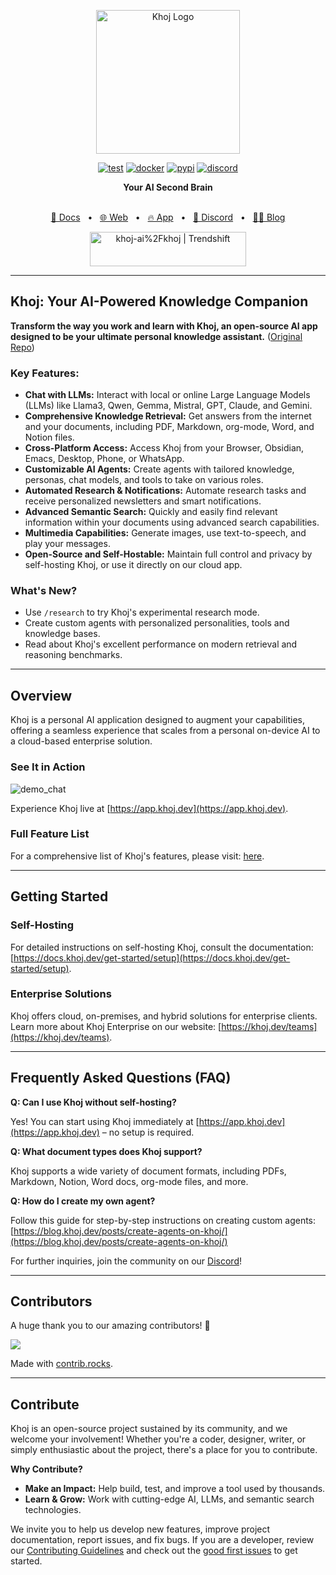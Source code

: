 <p align="center"><img src="https://assets.khoj.dev/khoj-logo-sideways-1200x540.png" width="230" alt="Khoj Logo"></p>

<div align="center">

[![test](https://github.com/khoj-ai/khoj/actions/workflows/test.yml/badge.svg)](https://github.com/khoj-ai/khoj/actions/workflows/test.yml)
[![docker](https://github.com/khoj-ai/khoj/actions/workflows/dockerize.yml/badge.svg)](https://github.com/khoj-ai/khoj/pkgs/container/khoj)
[![pypi](https://github.com/khoj-ai/khoj/actions/workflows/pypi.yml/badge.svg)](https://pypi.org/project/khoj/)
[![discord](https://img.shields.io/discord/1112065956647284756?style=plastic&label=discord)](https://discord.gg/BDgyabRM6e)

</div>

<div align="center">
<b>Your AI Second Brain</b>
</div>

<br />

<div align="center">

[📑 Docs](https://docs.khoj.dev)
<span>&nbsp;&nbsp;•&nbsp;&nbsp;</span>
[🌐 Web](https://khoj.dev)
<span>&nbsp;&nbsp;•&nbsp;&nbsp;</span>
[🔥 App](https://app.khoj.dev)
<span>&nbsp;&nbsp;•&nbsp;&nbsp;</span>
[💬 Discord](https://discord.gg/BDgyabRM6e)
<span>&nbsp;&nbsp;•&nbsp;&nbsp;</span>
[✍🏽 Blog](https://blog.khoj.dev)

<a href="https://trendshift.io/repositories/10318" target="_blank"><img src="https://trendshift.io/api/badge/repositories/10318" alt="khoj-ai%2Fkhoj | Trendshift" style="width: 250px; height: 55px;" width="250" height="55"/></a>

</div>

---

## Khoj: Your AI-Powered Knowledge Companion

**Transform the way you work and learn with Khoj, an open-source AI app designed to be your ultimate personal knowledge assistant.** ([Original Repo](https://github.com/khoj-ai/khoj))

### Key Features:

*   **Chat with LLMs:** Interact with local or online Large Language Models (LLMs) like Llama3, Qwen, Gemma, Mistral, GPT, Claude, and Gemini.
*   **Comprehensive Knowledge Retrieval:** Get answers from the internet and your documents, including PDF, Markdown, org-mode, Word, and Notion files.
*   **Cross-Platform Access:** Access Khoj from your Browser, Obsidian, Emacs, Desktop, Phone, or WhatsApp.
*   **Customizable AI Agents:** Create agents with tailored knowledge, personas, chat models, and tools to take on various roles.
*   **Automated Research & Notifications:** Automate research tasks and receive personalized newsletters and smart notifications.
*   **Advanced Semantic Search:** Quickly and easily find relevant information within your documents using advanced search capabilities.
*   **Multimedia Capabilities:** Generate images, use text-to-speech, and play your messages.
*   **Open-Source and Self-Hostable:** Maintain full control and privacy by self-hosting Khoj, or use it directly on our cloud app.

### What's New?

*   Use `/research` to try Khoj's experimental research mode.
*   Create custom agents with personalized personalities, tools and knowledge bases.
*   Read about Khoj's excellent performance on modern retrieval and reasoning benchmarks.

---

## Overview

Khoj is a personal AI application designed to augment your capabilities, offering a seamless experience that scales from a personal on-device AI to a cloud-based enterprise solution.

### See It in Action

![demo_chat](https://github.com/khoj-ai/khoj/blob/master/documentation/assets/img/quadratic_equation_khoj_web.gif?raw=true)

Experience Khoj live at [https://app.khoj.dev](https://app.khoj.dev).

### Full Feature List

For a comprehensive list of Khoj's features, please visit: [here](https://docs.khoj.dev/category/features).

---

## Getting Started

### Self-Hosting

For detailed instructions on self-hosting Khoj, consult the documentation: [https://docs.khoj.dev/get-started/setup](https://docs.khoj.dev/get-started/setup).

### Enterprise Solutions

Khoj offers cloud, on-premises, and hybrid solutions for enterprise clients. Learn more about Khoj Enterprise on our website: [https://khoj.dev/teams](https://khoj.dev/teams).

---

## Frequently Asked Questions (FAQ)

**Q: Can I use Khoj without self-hosting?**

Yes! You can start using Khoj immediately at [https://app.khoj.dev](https://app.khoj.dev) – no setup is required.

**Q: What document types does Khoj support?**

Khoj supports a wide variety of document formats, including PDFs, Markdown, Notion, Word docs, org-mode files, and more.

**Q: How do I create my own agent?**

Follow this guide for step-by-step instructions on creating custom agents: [https://blog.khoj.dev/posts/create-agents-on-khoj/](https://blog.khoj.dev/posts/create-agents-on-khoj/)

For further inquiries, join the community on our [Discord](https://discord.gg/BDgyabRM6e)!

---

## Contributors

A huge thank you to our amazing contributors! 🎉

<a href="https://github.com/khoj-ai/khoj/graphs/contributors">
  <img src="https://contrib.rocks/image?repo=khoj-ai/khoj" />
</a>

Made with [contrib.rocks](https://contrib.rocks).

---

## Contribute

Khoj is an open-source project sustained by its community, and we welcome your involvement! Whether you're a coder, designer, writer, or simply enthusiastic about the project, there's a place for you to contribute.

**Why Contribute?**

*   **Make an Impact:** Help build, test, and improve a tool used by thousands.
*   **Learn & Grow:** Work with cutting-edge AI, LLMs, and semantic search technologies.

We invite you to help us develop new features, improve project documentation, report issues, and fix bugs. If you are a developer, review our [Contributing Guidelines](https://docs.khoj.dev/contributing/development) and check out the [good first issues](https://github.com/khoj-ai/khoj/contribute) to get started.